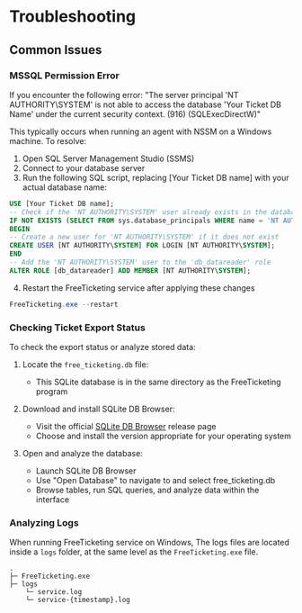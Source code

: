 # Troubleshooting

## Common Issues
### MSSQL Permission Error

If you encounter the following error:
"The server principal 'NT AUTHORITY\SYSTEM' is not able to access the database 'Your Ticket DB Name' under the current security context. (916) (SQLExecDirectW)"

This typically occurs when running an agent with NSSM on a Windows machine. To resolve:

1. Open SQL Server Management Studio (SSMS)
2. Connect to your database server
3. Run the following SQL script, replacing [Your Ticket DB name] with your actual database name:

```sql
USE [Your Ticket DB name];
-- Check if the 'NT AUTHORITY\SYSTEM' user already exists in the database
IF NOT EXISTS (SELECT FROM sys.database_principals WHERE name = 'NT AUTHORITY\SYSTEM')
BEGIN
-- Create a new user for 'NT AUTHORITY\SYSTEM' if it does not exist
CREATE USER [NT AUTHORITY\SYSTEM] FOR LOGIN [NT AUTHORITY\SYSTEM];
END
-- Add the 'NT AUTHORITY\SYSTEM' user to the 'db_datareader' role
ALTER ROLE [db_datareader] ADD MEMBER [NT AUTHORITY\SYSTEM];
```

4. Restart the FreeTicketing service after applying these changes
```powershell
FreeTicketing.exe --restart
```

### Checking Ticket Export Status

To check the export status or analyze stored data:

1. Locate the `free_ticketing.db` file:

   - This SQLite database is in the same directory as the FreeTicketing program

2. Download and install SQLite DB Browser:

   - Visit the official [SQLite DB Browser](https://github.com/sqlitebrowser/sqlitebrowser/releases/latest) release page
   - Choose and install the version appropriate for your operating system

3. Open and analyze the database:
   - Launch SQLite DB Browser
   - Use "Open Database" to navigate to and select free_ticketing.db
   - Browse tables, run SQL queries, and analyze data within the interface

### Analyzing Logs

When running FreeTicketing service on Windows, The logs files are located inside a `logs` folder, at the same level as the `FreeTicketing.exe` file.

```
.
├─ FreeTicketing.exe
├─ logs
    └─ service.log
    └─ service-{timestamp}.log
```